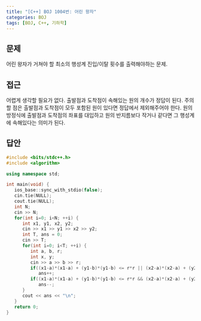 ```yaml
---
title: "[C++] BOJ 1004번: 어린 왕자"
categories: BOJ
tags: [BOJ, C++, 기하학]
---
```


## 문제

어린 왕자가 거쳐야 할 최소의 행성계 진입/이탈 횟수를 출력해야하는 문제.

## 접근

어렵게 생각할 필요가 없다. 출발점과 도착점이 속해있는 원의 개수가 정답이 된다. 주의할 점은 출발점과 도착점이 모두 포함된 원이 있다면 정답에서 제외해주어야 한다. 원의 방정식에 출발점과 도착점의 좌표를 대입하고 원의 반지름보다 작거나 같다면 그 행성계에 속해있다는 의미가 된다.

## 답안

```cpp
#include <bits/stdc++.h>
#include <algorithm>

using namespace std;

int main(void) {
   ios_base::sync_with_stdio(false);
   cin.tie(NULL);
   cout.tie(NULL);
   int N;
   cin >> N;
   for(int i=0; i<N; ++i) {
      int x1, y1, x2, y2;
      cin >> x1 >> y1 >> x2 >> y2;
      int T, ans = 0;
      cin >> T;
      for(int i=0; i<T; ++i) {
         int a, b, r;
         int x, y;
         cin >> a >> b >> r;
         if((x1-a)*(x1-a) + (y1-b)*(y1-b) <= r*r || (x2-a)*(x2-a) + (y2-b)*(y2-b) <= r*r) 
            ans++;
         if((x1-a)*(x1-a) + (y1-b)*(y1-b) <= r*r && (x2-a)*(x2-a) + (y2-b)*(y2-b) <= r*r)
            ans--;
      }
      cout << ans << "\n";
   }
   return 0;
}
```